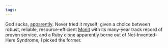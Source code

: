 ```yaml
---
tags: 
---
```


God sucks, [apparently](http://wuputah.com/2010/07/02/bluepill-chef-and-resque/). Never tried it myself; given a choice between robust, reliable, resource-efficient [Monit](/wiki/Monit) with its many-year track record of proven service, and a Ruby clone apparently borne out of Not-Invented-Here Syndrome, I picked the former.
